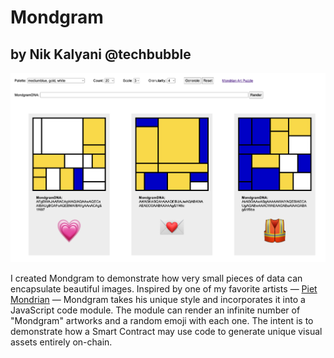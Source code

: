 # Mondgram

## by Nik Kalyani @techbubble

![Mondgram](/mondgram.png)

I created Mondgram to demonstrate how very small pieces of data can encapsulate beautiful images. Inspired by one of my favorite artists — [Piet Mondrian](https://en.wikipedia.org/wiki/Piet_Mondrian) — Mondgram takes his unique style and incorporates it into a JavaScript code module. The module can render an infinite number of "Mondgram" artworks and a random emoji with each one. The intent is to demonstrate how a Smart Contract may use code to generate unique visual assets entirely on-chain.
